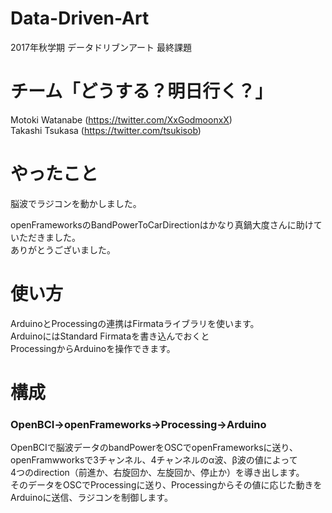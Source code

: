 # Data-Driven-Art
2017年秋学期 データドリブンアート 最終課題

# チーム「どうする？明日行く？」
Motoki Watanabe (https://twitter.com/XxGodmoonxX)<br>
Takashi Tsukasa (https://twitter.com/tsukisob)

# やったこと

脳波でラジコンを動かしました。

openFrameworksのBandPowerToCarDirectionはかなり真鍋大度さんに助けていただきました。<br>
ありがとうございました。

# 使い方
ArduinoとProcessingの連携はFirmataライブラリを使います。<br>
ArduinoにはStandard Firmataを書き込んでおくと<br>
ProcessingからArduinoを操作できます。

# 構成
### OpenBCI→openFrameworks→Processing→Arduino<br>
OpenBCIで脳波データのbandPowerをOSCでopenFrameworksに送り、<br>
openFramwworksで3チャンネル、4チャンネルのα波、β波の値によって<br>
4つのdirection（前進か、右旋回か、左旋回か、停止か）を導き出します。<br>
そのデータをOSCでProcessingに送り、Processingからその値に応じた動きを<br>
Arduinoに送信、ラジコンを制御します。
